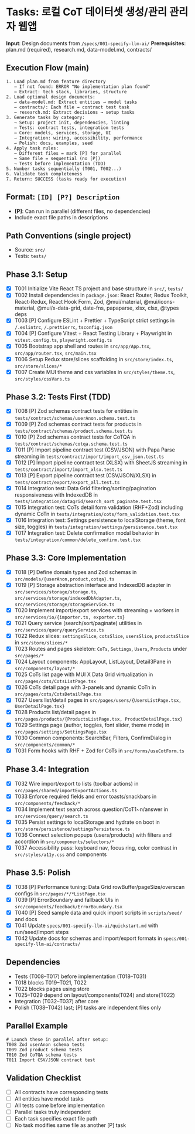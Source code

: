 # Tasks: 로컬 CoT 데이터셋 생성/관리 관리자 웹앱

**Input**: Design documents from `/specs/001-specify-llm-ai/`
**Prerequisites**: plan.md (required), research.md, data-model.md, contracts/

## Execution Flow (main)
```
1. Load plan.md from feature directory
   → If not found: ERROR "No implementation plan found"
   → Extract: tech stack, libraries, structure
2. Load optional design documents:
   → data-model.md: Extract entities → model tasks
   → contracts/: Each file → contract test task
   → research.md: Extract decisions → setup tasks
3. Generate tasks by category:
   → Setup: project init, dependencies, linting
   → Tests: contract tests, integration tests
   → Core: models, services, storage, UI
   → Integration: wiring, accessibility, performance
   → Polish: docs, examples, seed
4. Apply task rules:
   → Different files = mark [P] for parallel
   → Same file = sequential (no [P])
   → Tests before implementation (TDD)
5. Number tasks sequentially (T001, T002...)
6. Validate task completeness
7. Return: SUCCESS (tasks ready for execution)
```

## Format: `[ID] [P?] Description`
- **[P]**: Can run in parallel (different files, no dependencies)
- Include exact file paths in descriptions

## Path Conventions (single project)
- Source: `src/`
- Tests: `tests/`

## Phase 3.1: Setup
- [x] T001 Initialize Vite React TS project and base structure in `src/`, `tests/`
- [x] T002 Install dependencies in `package.json`: React Router, Redux Toolkit, React-Redux, React Hook Form, Zod, @mui/material, @mui/icons-material, @mui/x-data-grid, date-fns, papaparse, xlsx, clsx, @types deps
- [x] T003 [P] Configure ESLint + Prettier + TypeScript strict settings in `/.eslintrc`, `/.prettierrc`, `tsconfig.json`
- [x] T004 [P] Configure Vitest + React Testing Library + Playwright in `vitest.config.ts`, `playwright.config.ts`
- [x] T005 Bootstrap app shell and routes in `src/app/App.tsx`, `src/app/router.tsx`, `src/main.tsx`
- [x] T006 Setup Redux store/slices scaffolding in `src/store/index.ts`, `src/store/slices/*`
- [x] T007 Create MUI theme and css variables in `src/styles/theme.ts`, `src/styles/cssVars.ts`

## Phase 3.2: Tests First (TDD)
- [x] T008 [P] Zod schemas contract tests for entities in `tests/contract/schemas/userAnon.schema.test.ts`
- [x] T009 [P] Zod schemas contract tests for products in `tests/contract/schemas/product.schema.test.ts`
- [x] T010 [P] Zod schemas contract tests for CoTQA in `tests/contract/schemas/cotqa.schema.test.ts`
- [x] T011 [P] Import pipeline contract test (CSV/JSON) with Papa Parse streaming in `tests/contract/import/import_csv_json.test.ts`
- [x] T012 [P] Import pipeline contract test (XLSX) with SheetJS streaming in `tests/contract/import/import_xlsx.test.ts`
- [x] T013 [P] Export pipeline contract test (CSV/JSON/XLSX) in `tests/contract/export/export_all.test.ts`
- [x] T014 Integration test: Data Grid filtering/sorting/pagination responsiveness with IndexedDB in `tests/integration/datagrid/search_sort_paginate.test.tsx`
- [x] T015 Integration test: CoTs detail form validation (RHF+Zod) including dynamic CoTn in `tests/integration/cots/form_validation.test.tsx`
- [x] T016 Integration test: Settings persistence to localStorage (theme, font size, toggles) in `tests/integration/settings/persistence.test.tsx`
- [x] T017 Integration test: Delete confirmation modal behavior in `tests/integration/common/delete_confirm.test.tsx`

## Phase 3.3: Core Implementation
- [x] T018 [P] Define domain types and Zod schemas in `src/models/{userAnon,product,cotqa}.ts`
- [x] T019 [P] Storage abstraction interface and IndexedDB adapter in `src/services/storage/storage.ts`, `src/services/storage/indexedDbAdapter.ts`, `src/services/storage/storageService.ts`
- [x] T020 Implement import/export services with streaming + workers in `src/services/io/{importer.ts, exporter.ts}`
- [x] T021 Query service (search/sort/paginate) utilities in `src/services/query/queryService.ts`
- [x] T022 Redux slices: `settingsSlice`, `cotsSlice`, `usersSlice`, `productsSlice` in `src/store/slices/*`
- [x] T023 Routes and pages skeleton: `CoTs`, `Settings`, `Users`, `Products` under `src/pages/*`
- [x] T024 Layout components: AppLayout, ListLayout, Detail3Pane in `src/components/layout/*`
- [x] T025 CoTs list page with MUI X Data Grid virtualization in `src/pages/cots/CotsListPage.tsx`
- [x] T026 CoTs detail page with 3-panels and dynamic CoTn in `src/pages/cots/CotsDetailPage.tsx`
- [x] T027 Users list/detail pages in `src/pages/users/{UsersListPage.tsx, UserDetailPage.tsx}`
- [x] T028 Products list/detail pages in `src/pages/products/{ProductsListPage.tsx, ProductDetailPage.tsx}`
- [x] T029 Settings page (author, toggles, font slider, theme mode) in `src/pages/settings/SettingsPage.tsx`
- [x] T030 Common components: SearchBar, Filters, ConfirmDialog in `src/components/common/*`
- [x] T031 Form hooks with RHF + Zod for CoTs in `src/forms/useCotForm.ts`

## Phase 3.4: Integration
- [x] T032 Wire import/export to lists (toolbar actions) in `src/pages/shared/importExportActions.ts`
- [x] T033 Enforce required fields and error toasts/snackbars in `src/components/feedback/*`
- [x] T034 Implement text search across question/CoT1~n/answer in `src/services/query/search.ts`
- [x] T035 Persist settings to localStorage and hydrate on boot in `src/store/persistence/settingsPersistence.ts`
- [x] T036 Connect selection popups (users/products) with filters and accordion in `src/components/selectors/*`
- [x] T037 Accessibility pass: keyboard nav, focus ring, color contrast in `src/styles/a11y.css` and components

## Phase 3.5: Polish
- [x] T038 [P] Performance tuning: Data Grid rowBuffer/pageSize/overscan configs in `src/pages/*/*ListPage.tsx`
- [x] T039 [P] ErrorBoundary and fallback UIs in `src/components/feedback/ErrorBoundary.tsx`
- [x] T040 [P] Seed sample data and quick import scripts in `scripts/seed/` and docs
- [x] T041 Update `specs/001-specify-llm-ai/quickstart.md` with run/seed/import steps
- [x] T042 Update docs for schemas and import/export formats in `specs/001-specify-llm-ai/contracts/`

## Dependencies
- Tests (T008–T017) before implementation (T018–T031)
- T018 blocks T019–T021, T022
- T022 blocks pages using store
- T025–T029 depend on layout/components(T024) and store(T022)
- Integration (T032–T037) after core
- Polish (T038–T042) last; [P] tasks are independent files only

## Parallel Example
```
# Launch these in parallel after setup:
T008 Zod userAnon schema tests
T009 Zod product schema tests
T010 Zod CoTQA schema tests
T011 Import CSV/JSON contract test
```

## Validation Checklist
- [ ] All contracts have corresponding tests
- [ ] All entities have model tasks
- [ ] All tests come before implementation
- [ ] Parallel tasks truly independent
- [ ] Each task specifies exact file path
- [ ] No task modifies same file as another [P] task

